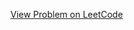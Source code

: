 [View Problem on LeetCode](https://leetcode.com/problems/maximum-difference-between-adjacent-elements-in-a-circular-array/)